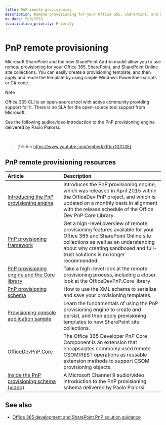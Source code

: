 ```yaml
---
title: PnP remote provisioning
description: Remote provisioning for your Office 365, SharePoint, and SharePoint Online site collections using features of the add-in model.
ms.date: 5/9/2018
localization_priority: Priority
---
```


# PnP remote provisioning

Microsoft SharePoint and the new SharePoint Add-in model allow you to use remote provisioning for your Office 365, SharePoint, and SharePoint Online site collections. You can easily create a provisioning template, and then apply and reuse the template by using simple Windows PowerShell scripts or C# code.

> [!NOTE]
> Office 365 CLI is an open-source tool with active community providing support for it. There is no SLA for the open-source tool support from Microsoft.

See the following audio/video introduction to the PnP provisioning engine delivered by Paolo Pialorsi.

<br/>

> [!Video https://www.youtube.com/embed/kRbrrGCfUtE]

## PnP remote provisioning resources

|Article|Description|
|:-----|:-----|
|[Introducing the PnP provisioning engine](introducing-the-pnp-provisioning-engine.md)| Introduces the PnP provisioning engine, which was released in April 2015 within the OfficeDev PnP project, and which is updated on a monthly basis in alignment with the release schedule of the Office Dev PnP Core Library.|
|[PnP provisioning framework](pnp-provisioning-framework.md)| Get a high-level overview of remote provisioning features available for your Office 365 and SharePoint Online site collections as well as an understanding about why creating sandboxed and full-trust solutions is no longer recommended.| 
|[PnP provisioning engine and the Core library](pnp-provisioning-engine-and-the-core-library.md)| Take a high-level look at the remote provisioning process, including a closer look at the OfficeDevPnP.Core library.|
|[PnP provisioning schema](pnp-provisioning-schema.md)| How to use the XML schema to serialize and save your provisioning templates.|
|[Provisioning console application sample](provisioning-console-application-sample.md)| Learn the fundamentals of using the PnP provisioning engine to create and persist, and then apply provisioning templates to new SharePoint site collections.|
|[OfficeDevPnP.Core ](https://github.com/SharePoint/PnP-Sites-Core/tree/master/Core)|The Office 365 Developer PnP Core Component is an extension that encapsulates commonly used remote CSOM/REST operations as reusable extension methods to support CSOM provisioning objects.|
|[Inside the PnP provisioning schema (video)](https://channel9.msdn.com/blogs/OfficeDevPnP/Deep-dive-to-PnP-provisioning-engine-schema)|A Microsoft Channel 9 audio/video introduction to the PnP provisioning schema delivered by Paolo Pialorsi.|

## See also

- [Office 365 development and SharePoint PnP solution guidance](office-365-development-patterns-and-practices-solution-guidance.md)
